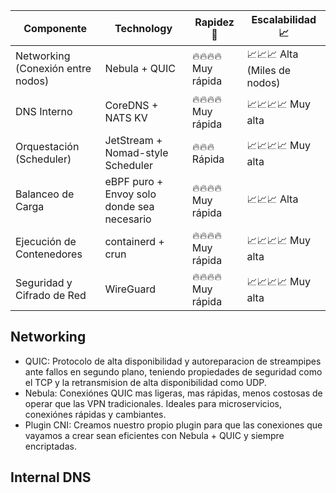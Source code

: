 | Componente |	Technology |	Rapidez 🚀 | Escalabilidad 📈 |
|------------|-----------------|-------------|-----------------|
| Networking (Conexión entre nodos) | Nebula + QUIC |	🔥🔥🔥🔥 Muy rápida | 📈📈📈 Alta (Miles de nodos) |
| DNS Interno | CoreDNS + NATS KV	| 🔥🔥🔥🔥 Muy rápida | 📈📈📈📈 Muy alta |
| Orquestación (Scheduler) | JetStream + Nomad-style Scheduler |	🔥🔥🔥 Rápida |📈📈📈📈 Muy alta |
| Balanceo de Carga |eBPF puro + Envoy solo donde sea necesario |	🔥🔥🔥🔥 Muy rápida | 📈📈📈 Alta |
| Ejecución de Contenedores |	containerd + crun |	🔥🔥🔥🔥 Muy rápida | 📈📈📈📈 Muy alta |
| Seguridad y Cifrado de Red |	WireGuard |	🔥🔥🔥🔥 Muy rápida | 📈📈📈📈 Muy alta |


## Networking
  - QUIC: Protocolo de alta disponibilidad y autoreparacion de streampipes ante fallos en segundo plano, teniendo propiedades de seguridad como el TCP y la retransmision de alta disponibilidad como UDP.
  - Nebula: Conexiónes QUIC mas ligeras, mas rápidas, menos costosas de operar que las VPN tradicionales. Ideales para microservicios, conexiónes rápidas y cambiantes.
  - Plugin CNI: Creamos nuestro propio plugin para que las conexiones que vayamos a crear sean eficientes con Nebula + QUIC y siempre encriptadas.

## Internal DNS
